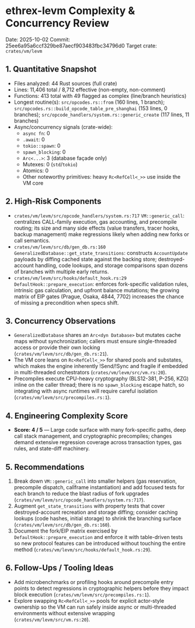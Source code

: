 # ethrex-levm Complexity & Concurrency Review

Date: 2025-10-02
Commit: 25ee6a95a6ccf329be87aecf903483fbc34796d0
Target crate: `crates/vm/levm`

## 1. Quantitative Snapshot
- Files analyzed: 44 Rust sources (full crate)
- Lines: 11,406 total / 8,712 effective (non-empty, non-comment)
- Functions: 413 total with 49 flagged as complex (line/branch heuristics)
- Longest routine(s): `src/opcodes.rs::from` (160 lines, 1 branch); `src/opcodes.rs::build_opcode_table_pre_shanghai` (153 lines, 0 branches); `src/opcode_handlers/system.rs::generic_create` (117 lines, 11 branches)
- Async/concurrency signals (crate-wide):
  - `async fn`: 0
  - `.await`: 0
  - `tokio::spawn`: 0
  - `spawn_blocking`: 0
  - `Arc<...>`: 3 (database façade only)
  - Mutexes: 0 (`std`/`tokio`)
  - Atomics: 0
  - Other noteworthy primitives: heavy `Rc<RefCell<_>>` use inside the VM core

## 2. High-Risk Components
- `crates/vm/levm/src/opcode_handlers/system.rs:717` `VM::generic_call`: centralizes CALL-family execution, gas accounting, and precompile routing; its size and many side effects (value transfers, tracer hooks, backup management) make regressions likely when adding new forks or call semantics.
- `crates/vm/levm/src/db/gen_db.rs:160` `GeneralizedDatabase::get_state_transitions`: constructs `AccountUpdate` payloads by diffing cached state against the backing store; destroyed-account handling, code lookups, and storage comparisons span dozens of branches with multiple early returns.
- `crates/vm/levm/src/hooks/default_hook.rs:29` `DefaultHook::prepare_execution`: enforces fork-specific validation rules, intrinsic gas calculation, and upfront balance mutations; the growing matrix of EIP gates (Prague, Osaka, 4844, 7702) increases the chance of missing a precondition when specs shift.

## 3. Concurrency Observations
- `GeneralizedDatabase` shares an `Arc<dyn Database>` but mutates cache maps without synchronization; callers must ensure single-threaded access or provide their own locking (`crates/vm/levm/src/db/gen_db.rs:21`).
- The VM core leans on `Rc<RefCell<_>>` for shared pools and substates, which makes the engine inherently !Send/!Sync and fragile if embedded in multi-threaded orchestrators (`crates/vm/levm/src/vm.rs:20`).
- Precompiles execute CPU-heavy cryptography (BLS12-381, P-256, KZG) inline on the caller thread; there is no `spawn_blocking` escape hatch, so integrating with async runtimes will require careful isolation (`crates/vm/levm/src/precompiles.rs:1`).

## 4. Engineering Complexity Score
- **Score: 4 / 5** — Large code surface with many fork-specific paths, deep call stack management, and cryptographic precompiles; changes demand extensive regression coverage across transaction types, gas rules, and state-diff machinery.

## 5. Recommendations
1. Break down `VM::generic_call` into smaller helpers (gas reservation, precompile dispatch, callframe instantiation) and add focused tests for each branch to reduce the blast radius of fork upgrades (`crates/vm/levm/src/opcode_handlers/system.rs:717`).
2. Augment `get_state_transitions` with property tests that cover destroyed-account recreation and storage diffing; consider caching lookups (code hashes, initial storage) to shrink the branching surface (`crates/vm/levm/src/db/gen_db.rs:160`).
3. Document the fork/EIP matrix exercised by `DefaultHook::prepare_execution` and enforce it with table-driven tests so new protocol features can be introduced without touching the entire method (`crates/vm/levm/src/hooks/default_hook.rs:29`).

## 6. Follow-Ups / Tooling Ideas
- Add microbenchmarks or profiling hooks around precompile entry points to detect regressions in cryptographic helpers before they impact block execution (`crates/vm/levm/src/precompiles.rs:1`).
- Explore swapping `Rc<RefCell<_>>` pools for explicit actor-style ownership so the VM can run safely inside async or multi-threaded environments without extensive wrapping (`crates/vm/levm/src/vm.rs:20`).
